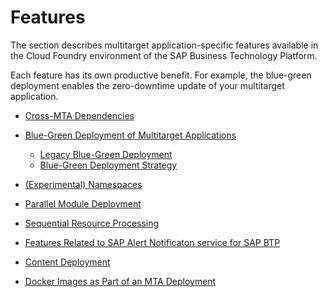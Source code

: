 <!-- loiod50d040b5ba746d1ba51326aa4c67ae4 -->

# Features

The section describes multitarget application-specific features available in the Cloud Foundry environment of the SAP Business Technology Platform.

Each feature has its own productive benefit. For example, the blue-green deployment enables the zero-downtime update of your multitarget application.

-   [Cross-MTA Dependencies](cross-mta-dependencies-b8e1953.md)
-   [Blue-Green Deployment of Multitarget Applications](blue-green-deployment-of-multitarget-applications-772ab72.md)
    -   [Legacy Blue-Green Deployment](legacy-blue-green-deployment-764308c.md)
    -   [Blue-Green Deployment Strategy](blue-green-deployment-strategy-7c83810.md)

-   [\(Experimental\) Namespaces](experimental-namespaces-b28fd77.md)
-   [Parallel Module Deployment](parallel-module-deployment-0384158.md)
-   [Sequential Resource Processing](sequential-resource-processing-b93db81.md)
-   [Features Related to SAP Alert Notificaton service for SAP BTP](features-related-to-sap-alert-notificaton-service-for-sap-btp-1f8e254.md)
-   [Content Deployment](content-deployment-d3e2319.md)
-   [Docker Images as Part of an MTA Deployment](docker-images-as-part-of-an-mta-deployment-754d480.md)

